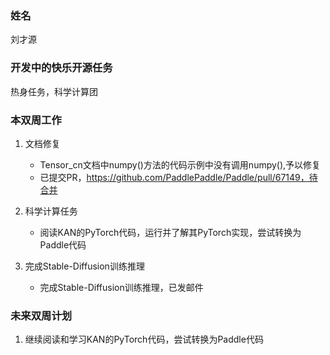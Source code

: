 ### 姓名

刘才源

### 开发中的快乐开源任务

热身任务，科学计算团

### 本双周工作

1. 文档修复

   - Tensor_cn文档中numpy()方法的代码示例中没有调用numpy(),予以修复
   - 已提交PR，https://github.com/PaddlePaddle/Paddle/pull/67149，待合并

2. 科学计算任务

   - 阅读KAN的PyTorch代码，运行并了解其PyTorch实现，尝试转换为Paddle代码

3. 完成Stable-Diffusion训练推理

   - 完成Stable-Diffusion训练推理，已发邮件


### 未来双周计划

1. 继续阅读和学习KAN的PyTorch代码，尝试转换为Paddle代码
